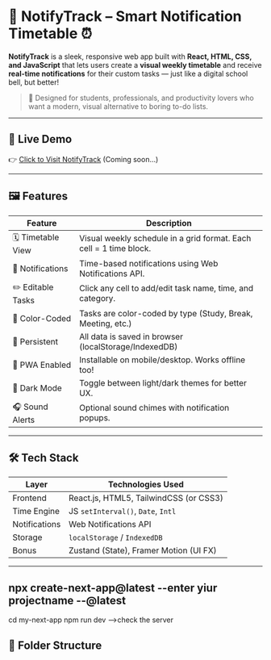 # 🧭 NotifyTrack – Smart Notification Timetable ⏰

**NotifyTrack** is a sleek, responsive web app built with **React, HTML, CSS, and JavaScript** that lets users create a **visual weekly timetable** and receive **real-time notifications** for their custom tasks — just like a digital school bell, but better!

> 🧠 Designed for students, professionals, and productivity lovers who want a modern, visual alternative to boring to-do lists.

---

## 🚀 Live Demo

👉 [Click to Visit NotifyTrack](#) (Coming soon…)

---

## 🖼️ Features

| Feature | Description |
|--------|-------------|
| 🗓️ Timetable View | Visual weekly schedule in a grid format. Each cell = 1 time block. |
| 🔔 Notifications | Time-based notifications using Web Notifications API. |
| ✏️ Editable Tasks | Click any cell to add/edit task name, time, and category. |
| 🎨 Color-Coded | Tasks are color-coded by type (Study, Break, Meeting, etc.) |
| 💾 Persistent | All data is saved in browser (localStorage/IndexedDB) |
| 📱 PWA Enabled | Installable on mobile/desktop. Works offline too! |
| 🌙 Dark Mode | Toggle between light/dark themes for better UX. |
| 🎧 Sound Alerts | Optional sound chimes with notification popups. |

---

## 🛠️ Tech Stack

| Layer        | Technologies Used                     |
|-------------|----------------------------------------|
| Frontend     | React.js, HTML5, TailwindCSS (or CSS3) |
| Time Engine  | JS `setInterval()`, `Date`, `Intl`     |
| Notifications| Web Notifications API                 |
| Storage      | `localStorage` / `IndexedDB`          |
| Bonus        | Zustand (State), Framer Motion (UI FX) |

---
## npx create-next-app@latest --enter yiur projectname --@latest
cd my-next-app
npm run dev -->check the server


## 📂 Folder Structure



